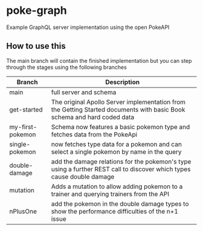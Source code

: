 # poke-graph
Example GraphQL server implementation using the open PokeAPI

## How to use this 

The main branch will contain the finished implementation but you can step through the stages using the following branches

 Branch | Description 
--------| ------------
main | full server and schema
get-started | The original Apollo Server implementation from the Getting Started documents with basic Book schema and hard coded data
my-first-pokemon | Schema now features a basic pokemon type and fetches data from the PokeApi
single-pokemon | now fetches type data for a pokemon and can select a single pokemon by name in the query
double-damage | add the damage relations for the pokemon's type using a further REST call to discover which types cause double damage
mutation | Adds a mutation to allow adding pokemon to a trainer and querying trainers from the API
nPlusOne | add the pokemon in the double damage types to show the performance difficulties of the n+1 issue